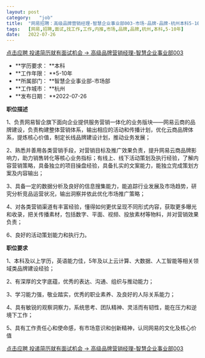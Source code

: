 ```yaml
---
layout:	post
category:	"job"
title:	"网易招聘：高级品牌营销经理-智慧企业事业部003-市场-品牌-品牌-杭州本科5-10年"
tags:	[网易,招聘,面试,找工作,工作,内推,市场,品牌,品牌,杭州,本科,5-10年]
date:	2022-07-26
---
```


[点击应聘 投递简历就有面试机会 ->  高级品牌营销经理-智慧企业事业部003](http://mobile.bole.netease.com/bole/boleDetail?id=41617&employeeId=346f03c3cda5f04c&key=all)



- **学历要求： **本科
- **工作年限： **5-10年
- **所属部门： **智慧企业事业部-市场部
- **工作城市： **杭州
- **发布日期： **2022-07-26



**职位描述**

1、负责网易智企旗下面向企业提供服务营销一体化的业务版块——网易云商的品牌建设，负责构建整体营销体系，输出相应的活动和传播计划，优化云商品牌体系，提炼核心价值，制定长线品牌建设计划，推动业务发展；

2、熟悉并善用各类营销手段，对营销目标及推广效果负责，提升网易云商品牌影响力，助力销售转化等核心业务指标；有线上、线下活动策划及执行经验，了解内容营销策略，具备独立的项目操盘经验，具备扎实的文案能力，能独立完成策划方案及内容输出；

3、具备一定的数据分析及良好的信息搜集能力，能追踪行业发展及市场趋势，研究分析竞品运营状况，输出洞察并依此优化市场推广策略；

4、对各类营销渠道有丰富经验，懂得如何更优呈现不同形式内容，获取更多曝光和收录，把关传播素材，包括数字、平面、视频、投放素材等物料，并对营销效果负责；

6、良好的活动策划能力和执行力。





**职位要求**

1、本科及以上学历，英语能力佳，5年及以上云计算、大数据、人工智能等相关领域类品牌建设经验；

2、有深厚的文字底蕴，优秀的表达、沟通、组织与推动能力；

3、学习能力强，敬业踏实，优秀的职业素养、及良好的人际关系能力；

4、具有敏锐的观察洞察力，系统思考、团队精神、灵活而有韧性，能在压力和逆境下工作；

5、具有工作责任心和使命感，有市场意识和创新精神，认同网易的文化及核心价值





[点击应聘 投递简历就有面试机会 ->  高级品牌营销经理-智慧企业事业部003](http://mobile.bole.netease.com/bole/boleDetail?id=41617&employeeId=346f03c3cda5f04c&key=all)